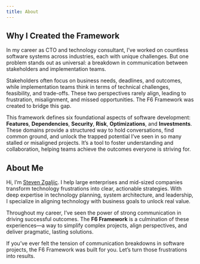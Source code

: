 ```yaml
---
title: About
---
```


## Why I Created the Framework

In my career as CTO and technology consultant, I’ve worked on countless software systems across industries, each with unique challenges. But one problem stands out as universal: a breakdown in communication between stakeholders and implementation teams.

Stakeholders often focus on business needs, deadlines, and outcomes, while implementation teams think in terms of technical challenges, feasibility, and trade-offs. These two perspectives rarely align, leading to frustration, misalignment, and missed opportunities. The F6 Framework was created to bridge this gap.

This framework defines six foundational aspects of software development: **Features**, **Dependencies**, **Security**, **Risk**, **Optimizations**, and **Investments**. These domains provide a structured way to hold conversations, find common ground, and unlock the trapped potential I’ve seen in so many stalled or misaligned projects. It’s a tool to foster understanding and collaboration, helping teams achieve the outcomes everyone is striving for.

## About Me

Hi, I’m [Steven Zgaljic](https://www.linkedin.com/in/steven-zgaljic-92340770/). I help large enterprises and mid-sized companies transform technology frustrations into clear, actionable strategies. With deep expertise in technology planning, system architecture, and leadership, I specialize in aligning technology with business goals to unlock real value.

Throughout my career, I’ve seen the power of strong communication in driving successful outcomes. The **F6 Framework** is a culmination of these experiences—a way to simplify complex projects, align perspectives, and deliver pragmatic, lasting solutions.

If you’ve ever felt the tension of communication breakdowns in software projects, the F6 Framework was built for you. Let’s turn those frustrations into results.